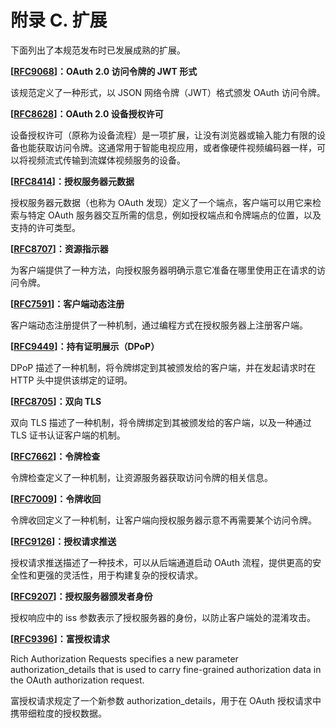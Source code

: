 # 附录 C. 扩展

下面列出了本规范发布时已发展成熟的扩展。

**[[RFC9068](https://www.rfc-editor.org/info/rfc9068)]：OAuth 2.0 访问令牌的 JWT 形式**

该规范定义了一种形式，以 JSON 网络令牌（JWT）格式颁发 OAuth 访问令牌。

**[[RFC8628](https://www.rfc-editor.org/info/rfc8628)]：OAuth 2.0 设备授权许可**

设备授权许可（原称为设备流程）是一项扩展，让没有浏览器或输入能力有限的设备也能获取访问令牌。这通常用于智能电视应用，或者像硬件视频编码器一样，可以将视频流式传输到流媒体视频服务的设备。

**[[RFC8414](https://www.rfc-editor.org/info/rfc8414)]：授权服务器元数据**

授权服务器元数据（也称为 OAuth 发现）定义了一个端点，客户端可以用它来检索与特定 OAuth 服务器交互所需的信息，例如授权端点和令牌端点的位置，以及支持的许可类型。

**[[RFC8707](https://www.rfc-editor.org/info/rfc8707)]：资源指示器**

为客户端提供了一种方法，向授权服务器明确示意它准备在哪里使用正在请求的访问令牌。

**[[RFC7591](https://www.rfc-editor.org/info/rfc7591)]：客户端动态注册**

客户端动态注册提供了一种机制，通过编程方式在授权服务器上注册客户端。

**[[RFC9449](https://www.rfc-editor.org/info/rfc9449)]：持有证明展示（DPoP）**

DPoP 描述了一种机制，将令牌绑定到其被颁发给的客户端，并在发起请求时在 HTTP 头中提供该绑定的证明。

**[[RFC8705](https://www.rfc-editor.org/info/rfc8705)]：双向 TLS**

双向 TLS 描述了一种机制，将令牌绑定到其被颁发给的客户端，以及一种通过 TLS 证书认证客户端的机制。

**[[RFC7662](https://www.rfc-editor.org/info/rfc7662)]：令牌检查**

令牌检查定义了一种机制，让资源服务器获取访问令牌的相关信息。

**[[RFC7009](https://www.rfc-editor.org/info/rfc7009)]：令牌收回**

令牌收回定义了一种机制，让客户端向授权服务器示意不再需要某个访问令牌。

**[[RFC9126](https://www.rfc-editor.org/info/rfc9126)]：授权请求推送**

授权请求推送描述了一种技术，可以从后端通道启动 OAuth 流程，提供更高的安全性和更强的灵活性，用于构建复杂的授权请求。

**[[RFC9207](https://www.rfc-editor.org/info/rfc9207)]：授权服务器颁发者身份**

授权响应中的 iss 参数表示了授权服务器的身份，以防止客户端处的混淆攻击。

**[[RFC9396](https://www.rfc-editor.org/info/rfc9396)]：富授权请求**

Rich Authorization Requests specifies a new parameter authorization_details that is used to carry fine-grained authorization data in the OAuth authorization request.

富授权请求规定了一个新参数 authorization_details，用于在 OAuth 授权请求中携带细粒度的授权数据。
